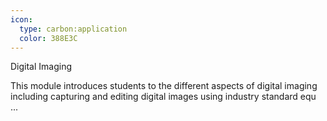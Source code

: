 ```yaml
---
icon:
  type: carbon:application
  color: 388E3C
---
```

Digital Imaging

This module introduces students to the different aspects of digital imaging including capturing and editing digital images using industry standard equ ... 
